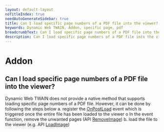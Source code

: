 ```yaml
---
layout: default-layout
noTitleIndex: true
needAutoGenerateSidebar: true
title: Can I load specific page numbers of a PDF file into the viewer?
keywords: Dynamic Web TWAIN, Addon, specific page, pdf
breadcrumbText: Can I load specific page numbers of a PDF file into the viewer?
description: Can I load specific page numbers of a PDF file into the viewer?
---
```


# Addon

## Can I load specific page numbers of a PDF file into the viewer?

Dynamic Web TWAIN does not provide a native method that supports loading specific page numbers of a PDF file. However, it can be done by following the steps below
a. register the <a href="https://www.dynamsoft.com/web-twain/docs/info/api/WebTwain_IO.html?ver=latest#onpostload" target="_blank">OnPostLoad</a> event which is triggered once the entire file has been loaded to the viewer
o In the event function, remove the unwanted pages (API <a href="https://www.dynamsoft.com/web-twain/docs/info/api/WebTwain_Buffer.html?ver=latest#removeimage" target="_blank">RemoveImage</a>)
b. load the file to the viewer (e.g. API <a href="https://www.dynamsoft.com/web-twain/docs/info/api/WebTwain_IO.html?ver=latest#loadimage" target="_blank">LoadImage</a>)
